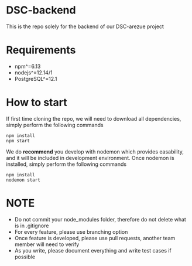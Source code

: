 # DSC-backend
This is the repo solely for the backend of our DSC-arezue project

# Requirements
- npm^=6.13
- nodejs^=12.14/1
- PostgreSQL^=12.1

# How to start
If first time cloning the repo, we will need to download all dependencies, simply perform the following commands
```
npm install
npm start
```
We do **recommend** you develop with nodemon which provides easability, and it will be included in development environment.
Once nodemon is installed, simply perform the following commands
```
npm install
nodemon start
```

# NOTE
- Do not commit your node_modules folder, therefore do not delete what is in .gitignore
- For every feature, please use branching option
- Once feature is developed, please use pull requests, another team member will need to verify
- As you write, please document everything and write test cases if possible
